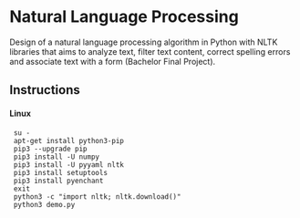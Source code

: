 # Natural Language Processing

Design of a natural language processing algorithm in Python with NLTK libraries that aims to analyze text, filter text 
content, correct spelling errors and associate text with a form (Bachelor Final Project). 

## Instructions

#### Linux
```
 su -
 apt-get install python3-pip
 pip3 --upgrade pip
 pip3 install -U numpy
 pip3 install -U pyyaml nltk
 pip3 install setuptools
 pip3 install pyenchant
 exit
 python3 -c "import nltk; nltk.download()"
 python3 demo.py
```

